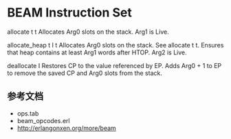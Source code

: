 BEAM Instruction Set
====



allocate t t
Allocates Arg0 slots on the stack. Arg1 is Live.

allocate_heap t I t
Allocates Arg0 slots on the stack. See allocate t t. Ensures that heap contains at least Arg1 words after HTOP. Arg2 is Live.

deallocate I
Restores CP to the value referenced by EP. Adds Arg0 + 1 to EP to remove the saved CP and Arg0 slots from the stack.


参考文档
----
* ops.tab
* beam_opcodes.erl
* http://erlangonxen.org/more/beam
